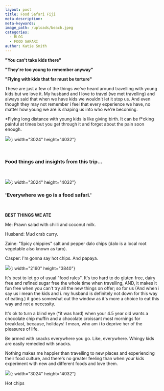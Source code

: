 ```yaml
---
layout: post
title: Food Safari Fiji
meta-description:
meta-keywords:
image_path: /uploads/beach.jpeg
categories:
  - BLOG
  - FOOD SAFARI
author: Katie Smith
---
```


**"You can't take kids there"**

**"They're too young to remember anyway"**

**"Flying with kids that far must be torture"**

These are just a few of the things we've heard around travelling with young kids but we love it. My husband and I love to travel (we met travelling) and always said that when we have kids we wouldn't let it stop us. And even though they may not remember i feel that every experience we have, no matter how young we are is shaping us into who we're becoming.

\*Flying long distance with young kids is like giving birth. It can be f\*cking painful at times but you get through it and forget about the pain soon enough.

![](/uploads/airport.jpeg){: width="3024" height="4032"}

&nbsp;

### **Food things and insights from this trip…**

&nbsp;

![](/uploads/image-6.jpeg){: width="3024" height="4032"}

### 'Everywhere we go is a food safari.'

&nbsp;

**BEST THINGS WE ATE**

Me: Prawn salad with chilli and coconut milk.

Husband: Mud crab curry.

Zaine: "Spicy chippies" salt and pepper dalo chips (dalo is a local root vegetable also known as taro).

Casper: I'm gonna say hot chips. And papaya.

![](/uploads/image-2.jpeg){: width="2160" height="3840"}

It's best to let go of usual "food rules". It's too hard to do gluten free, dairy free and refined sugar free the whole time when travelling, AND, it makes it fun free when you can't try all the new things on offer; so for us (And when i say us i mean the kids and i. my husband is definitely not down for this way of eating.) it goes somewhat out the window as it's more a choice to eat this way and not a necessity.

It's ok to turn a blind eye (\*it was hard) when your 4.5 year old wants a chocolate chip muffin and a chocolate croissant most mornings for breakfast, because, holidays\! I mean, who am i to deprive her of the pleasures of life.

Be armed with snacks everywhere you go. Like, everywhere. Whingy kids are easily remedied with snacks.

Nothing makes me happier than travelling to new places and experiencing their food culture, and there's no greater feeling than when your kids experiment with new and different foods and love them.

![](/uploads/dalo.jpeg){: width="3024" height="4032"}

Hot chips&nbsp;

&nbsp;

&nbsp;

&nbsp;

&nbsp;

&nbsp;

&nbsp;

&nbsp;

&nbsp;

&nbsp;

&nbsp;

&nbsp;

&nbsp;
